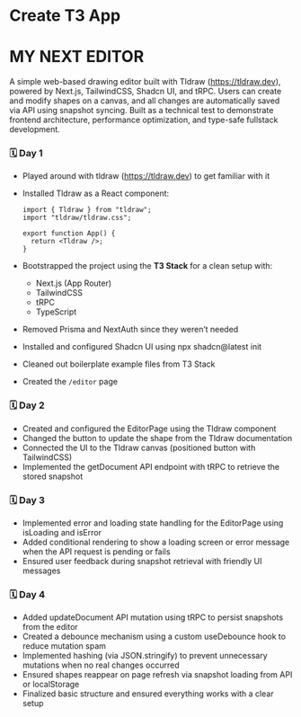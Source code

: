 # Create T3 App

# MY NEXT EDITOR

A simple web-based drawing editor built with Tldraw (https://tldraw.dev), powered by Next.js, TailwindCSS, Shadcn UI, and tRPC. Users can create and modify shapes on a canvas, and all changes are automatically saved via API using snapshot syncing. Built as a technical test to demonstrate frontend architecture, performance optimization, and type-safe fullstack development.

### 🗓️ Day 1

- Played around with tldraw (https://tldraw.dev) to get familiar with it
- Installed Tldraw as a React component:

  ```tsx
  import { Tldraw } from "tldraw";
  import "tldraw/tldraw.css";

  export function App() {
    return <Tldraw />;
  }
  ```

- Bootstrapped the project using the **T3 Stack** for a clean setup with:
  - Next.js (App Router)
  - TailwindCSS
  - tRPC
  - TypeScript
- Removed Prisma and NextAuth since they weren’t needed
- Installed and configured Shadcn UI using npx shadcn@latest init
- Cleaned out boilerplate example files from T3 Stack
- Created the `/editor` page

### 🗓️ Day 2

- Created and configured the EditorPage using the Tldraw component
- Changed the button to update the shape from the Tldraw documentation
- Connected the UI to the Tldraw canvas (positioned button with TailwindCSS)
- Implemented the getDocument API endpoint with tRPC to retrieve the stored snapshot

### 🗓️ Day 3

- Implemented error and loading state handling for the EditorPage using isLoading and isError
- Added conditional rendering to show a loading screen or error message when the API request is pending or fails
- Ensured user feedback during snapshot retrieval with friendly UI messages

### 🗓️ Day 4

- Added updateDocument API mutation using tRPC to persist snapshots from the editor
- Created a debounce mechanism using a custom useDebounce hook to reduce mutation spam
- Implemented hashing (via JSON.stringify) to prevent unnecessary mutations when no real changes occurred
- Ensured shapes reappear on page refresh via snapshot loading from API or localStorage
- Finalized basic structure and ensured everything works with a clear setup
